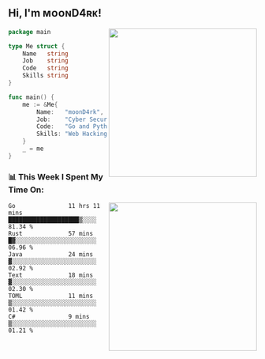 <h2> Hi, I'm ᴍᴏᴏɴD4ʀᴋ!</h2>
<img align='right' src="https://github-readme-stats.vercel.app/api?username=moond4rk&show_icons=true&theme=radical" width="300">


```go
package main

type Me struct {
	Name   string
	Job    string
	Code   string
	Skills string
}

func main() {
	me := &Me{
		Name:   "moonD4rk",
		Job:    "Cyber Security Engineer",
		Code:   "Go and Python and Others",
		Skills: "Web Hacking ^o^",
	}
	_ = me
}
```



<h3>📊 This Week I Spent My Time On:</h3>
<img align='right' src="https://spotify-github-profile.vercel.app/api/view?uid=zbgk3g7ojwjwrwrleo6u8mhub&cover_image=true&theme=novatorem" width="300">

<!--START_SECTION:waka-->

```text
Go               11 hrs 11 mins  ████████████████████▒░░░░   81.34 %
Rust             57 mins         █▓░░░░░░░░░░░░░░░░░░░░░░░   06.96 %
Java             24 mins         ▓░░░░░░░░░░░░░░░░░░░░░░░░   02.92 %
Text             18 mins         ▓░░░░░░░░░░░░░░░░░░░░░░░░   02.30 %
TOML             11 mins         ▒░░░░░░░░░░░░░░░░░░░░░░░░   01.42 %
C#               9 mins          ▒░░░░░░░░░░░░░░░░░░░░░░░░   01.21 %
```

<!--END_SECTION:waka-->


